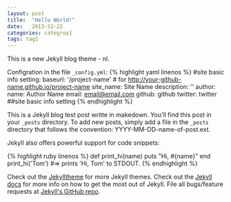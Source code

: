 ```yaml
---
layout: post
title:  "Hello World!"
date:   2013-12-22
categories: categroy1
tags: tag1
---
```

This is a new Jekyll blog theme - nl.

Configration in the file `_config.yml`:
{% highlight yaml linenos %}
#site basic info setting:
baseurl: '/project-name' # for http://your-github-name.github.io/project-name
site_name: Site Name
description: ''
author:
  name: Author Name
  email: email@email.com
  github: github
  twitter: twitter
##site basic info setting
{% endhighlight %}

This is a Jekyll blog test post writte in makedown. You'll find this post in your `_posts` directory.
To add new posts, simply add a file in the `_posts` directory that follows the convention: YYYY-MM-DD-name-of-post.ext.

Jekyll also offers powerful support for code snippets:

{% highlight ruby linenos %}
def print_hi(name)
  puts "Hi, #{name}"
end
print_hi('Tom')
#=> prints 'Hi, Tom' to STDOUT.
{% endhighlight %}

Check out the [Jekylltheme][jekylltheme-gh] for more Jekyll themes. 
Check out the [Jekyll docs][jekyll] for more info on how to get the most out of Jekyll. File all bugs/feature requests at [Jekyll's GitHub repo][jekyll-gh].

[jekylltheme-gh]: http://github.com/jekylltheme
[jekyll-gh]: https://github.com/mojombo/jekyll
[jekyll]:    http://jekyllrb.com
